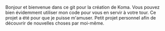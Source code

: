 Bonjour et bienvenue dans ce git pour la création de Koma.
Vous pouvez bien évidemment utiliser mon code pour vous en servir à votre tour.
Ce projet a été pour que je puisse m'amuser.
Petit projet personnel afin de découvrir de nouvelles choses par moi-même.